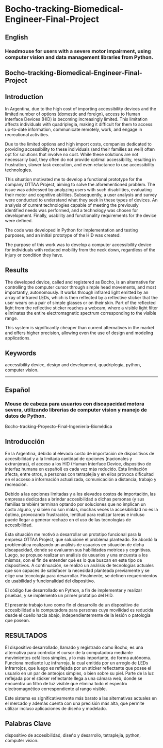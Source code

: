 # Bocho-tracking-Biomedical-Engineer-Final-Project
## English

### Headmouse for users with a severe motor impairment, using computer vision and data management libraries from Python.
Bocho-tracking-Biomedical-Engineer-Final-Project
--------------------------

Introduction
--------------------------
In Argentina, due to the high cost of importing accessibility devices and the limited number of options (domestic and foreign), access to Human Interface Devices (HID) is becoming increasingly limited. This limitation affects individuals with quadriplegia, making it difficult for them to access up-to-date information, communicate remotely, work, and engage in recreational activities.

Due to the limited options and high import costs, companies dedicated to providing accessibility to these individuals (and their families as well) often opt for solutions that involve no cost. While these solutions are not necessarily bad, they often do not provide optimal accessibility, resulting in frustration, slower task execution, and even reluctance to use accessibility technologies.

This situation motivated me to develop a functional prototype for the company OTTAA Project, aiming to solve the aforementioned problem. The issue was addressed by analyzing users with such disabilities, evaluating their motor and cognitive abilities. Subsequently, a user analysis and survey were conducted to understand what they seek in these types of devices. An analysis of current technologies capable of meeting the previously identified needs was performed, and a technology was chosen for development. Finally, usability and functionality requirements for the device were defined.

The code was developed in Python for implementation and testing purposes, and an initial prototype of the HID was created.

The purpose of this work was to develop a computer accessibility device for individuals with reduced mobility from the neck down, regardless of the injury or condition they have.

Results
--------------------------
The developed device, called and registered as Bocho, is an alternative for controlling the computer cursor through simple head movements, and most importantly, autonomously. It works through infrared light emitted by an array of infrared LEDs, which is then reflected by a reflective sticker that the user wears on a pair of simple glasses or on their skin. Part of the reflected light from the reflective sticker reaches a webcam, where a visible light filter eliminates the entire electromagnetic spectrum corresponding to the visible range.

This system is significantly cheaper than current alternatives in the market and offers higher precision, allowing even the use of design and modeling applications.

Keywords
--------------------------
accessibility device, design and development, quadriplegia, python, computer vision.


--------------------------

## Español
### Mouse de cabeza para usuarios con discapacidad motora severa, utilizando librerías de computer vision y manejo de datos de Python.
Bocho-tracking-Proyecto-Final-Ingeniería-Biomédica

Introducción
-------------------------
En la Argentina, debido al elevado costo de importación de dispositivos de accesibilidad y a la limitada cantidad de opciones (nacionales y extranjeras), el acceso a los HID 
(Human Interface Device, dispositivo de interfaz humana en español) es cada vez más reducido. Esta limitación afecta, entre otros, a personas con tetraplejia y en ellos provoca
dificultad en el acceso a información actualizada, comunicación a distancia, trabajo y recreación.

Debido a las opciones limitadas y a los elevados costos de importación, las empresas dedicadas a brindar accesibilidad a dichas personas (y sus familias también) terminan 
optando por soluciones que no implican un costo alguno, y si bien no son malas, muchas veces la accesibilidad no es la óptima, provocando frustración, lentitud para 
realizar tareas e incluso puede llegar a generar rechazo en el uso de las tecnologías de accesibilidad.


Esta situación me motivó a desarrollar un prototipo funcional para la empresa OTTAA Project, que solucione el problema planteado. 
Se abordó la problemática realizando un análisis de usuarios en situación de dicha discapacidad, donde se evaluaron sus habilidades motrices y cognitivas. Luego, se propuso 
realizar un análisis de usuarios y una encuesta a los mismos, con el fin de entender qué es lo que buscan en este tipo de dispositivos. A continuación, se realizó un 
análisis de tecnologías actuales que son capaces de satisfacer la necesidad planteada previamente y se elige una tecnología para desarrollar. Finalmente, se definen 
requerimientos de usabilidad y funcionalidad del dispositivo. 

El código fue desarrollado en Python, a fin de implementar y realizar pruebas, y se implementó un primer prototipo del HID. 

El presente trabajo tuvo como fin el desarrollo de un dispositivo de accesibilidad a la computadora para personas cuya movilidad es reducida desde el cuello hacia abajo, 
independientemente de la lesión o patología que posean. 

RESULTADOS
-------------------------
El dispositivo desarrollado, llamado y registrado como Bocho, es una alternativa para controlar el cursor de la computadora mediante movimientos cefálicos 
simples, y lo más importante, de forma autónoma. Funciona mediante luz infrarroja, la cual emitida por un arreglo de LEDs infrarrojos, que luego es reflejada por un sticker 
reflectante que posee el usuario en un par de anteojos simples, o bien sobre su piel. Parte de la luz reflejada por el sticker reflectante llega a una cámara web, donde 
se encuentra un filtro de luz visible que elimina todo el espectro electromagnético correspondiente al rango visible.

Este sistema es significativamente más barato a las alternativas actuales en el mercado y además cuenta con una precisión más alta, que permite utilizar incluso aplicaciones 
de diseño y modelado.

Palabras Clave
-------------------------
dispositivo de accesibilidad, diseño y desarrollo, tetraplejia, python, computer vision.
